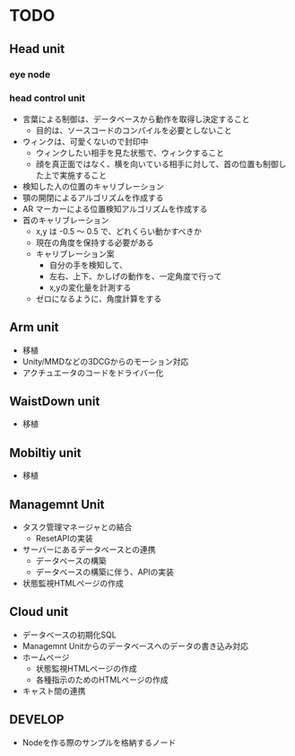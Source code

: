 # TODO

## Head unit

### eye node


### head control unit

* 言葉による制御は、データベースから動作を取得し決定すること
  * 目的は、ソースコードのコンパイルを必要としないこと
* ウィンクは、可愛くないので封印中
  * ウィンクしたい相手を見た状態で、ウィンクすること
  * 顔を真正面ではなく、横を向いている相手に対して、首の位置も制御した上で実施すること
* 検知した人の位置のキャリブレーション
* 顎の開閉によるアルゴリズムを作成する
* AR マーカーによる位置検知アルゴリズムを作成する
* 首のキャリブレーション
  * x,y は -0.5 ～ 0.5 で、どれくらい動かすべきか
  * 現在の角度を保持する必要がある
  * キャリブレーション案
    * 自分の手を検知して、
    * 左右、上下、かしげの動作を、一定角度で行って
    * x,yの変化量を計測する
  * ゼロになるように、角度計算をする



## Arm unit

* 移植
* Unity/MMDなどの3DCGからのモーション対応
* アクチュエータのコードをドライバー化

## WaistDown unit

* 移植


## Mobiltiy unit

* 移植

## Managemnt Unit


* タスク管理マネージャとの結合
  * ResetAPIの実装
* サーバーにあるデータベースとの連携
  * データベースの構築
  * データベースの構築に伴う、APIの実装
* 状態監視HTMLページの作成


## Cloud unit

* データベースの初期化SQL
* Managemnt Unitからのデータベースへのデータの書き込み対応
* ホームページ
  * 状態監視HTMLページの作成
  * 各種指示のためのHTMLページの作成
* キャスト間の連携



## DEVELOP

* Nodeを作る際のサンプルを格納するノード



